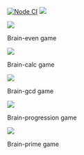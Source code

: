 [![Node CI](https://github.com/Vlad-Code/brain-games-2022/actions/workflows/eslint.yml/badge.svg)](https://github.com/Vlad-Code/brain-games-2022/actions/workflows/eslint.yml)
<a href="https://codeclimate.com/github/Vlad-Code/brain-games-2022/maintainability"><img src="https://api.codeclimate.com/v1/badges/2f18c9626217ca9a53bf/maintainability" /></a>

<a href="https://asciinema.org/a/496360" target="_blank"><img src="https://asciinema.org/a/496360.svg" /></a>

Brain-even game

<a href="https://asciinema.org/a/496380" target="_blank"><img src="https://asciinema.org/a/496380.svg" /></a>

Brain-calc game

<a href="https://asciinema.org/a/497053" target="_blank"><img src="https://asciinema.org/a/497053.svg" /></a>

Brain-gcd game

<a href="https://asciinema.org/a/497356" target="_blank"><img src="https://asciinema.org/a/497356.svg" /></a>

Brain-progression game

<a href="https://asciinema.org/a/497364" target="_blank"><img src="https://asciinema.org/a/497364.svg" /></a>

Brain-prime game